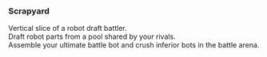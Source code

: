 ### Scrapyard

Vertical slice of a robot draft battler.   
Draft robot parts from a pool shared by your rivals.   
Assemble your ultimate battle bot and crush inferior bots in the battle arena.  
